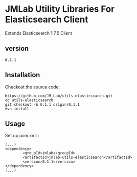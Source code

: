 JMLab Utility Libraries For Elasticsearch Client
================================================

Extends Elasticsearch 1.7.5 Client 

## version
	0.1.1

## Installation

Checkout the source code:

    https://github.com/JM-Lab/utils-elasticsearch.git
    cd utils-elasticsearch
    git checkout -b 0.1.1 origin/0.1.1
    mvn install

## Usage
Set up pom.xml :

    (...)
    <dependency>
			<groupId>jmlab</groupId>
			<artifactId>jmlab-utils-elasticsearch</artifactId>
			<version>0.1.1</version>
	</dependency>
    (...)
